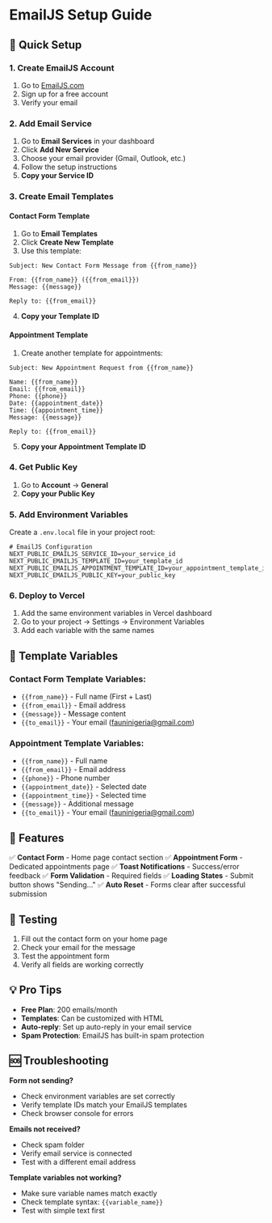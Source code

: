 # EmailJS Setup Guide

## 🚀 Quick Setup

### 1. Create EmailJS Account
1. Go to [EmailJS.com](https://www.emailjs.com/)
2. Sign up for a free account
3. Verify your email

### 2. Add Email Service
1. Go to **Email Services** in your dashboard
2. Click **Add New Service**
3. Choose your email provider (Gmail, Outlook, etc.)
4. Follow the setup instructions
5. **Copy your Service ID**

### 3. Create Email Templates

#### Contact Form Template
1. Go to **Email Templates**
2. Click **Create New Template**
3. Use this template:

```
Subject: New Contact Form Message from {{from_name}}

From: {{from_name}} ({{from_email}})
Message: {{message}}

Reply to: {{from_email}}
```

4. **Copy your Template ID**

#### Appointment Template
1. Create another template for appointments:

```
Subject: New Appointment Request from {{from_name}}

Name: {{from_name}}
Email: {{from_email}}
Phone: {{phone}}
Date: {{appointment_date}}
Time: {{appointment_time}}
Message: {{message}}

Reply to: {{from_email}}
```

5. **Copy your Appointment Template ID**

### 4. Get Public Key
1. Go to **Account** → **General**
2. **Copy your Public Key**

### 5. Add Environment Variables
Create a `.env.local` file in your project root:

```env
# EmailJS Configuration
NEXT_PUBLIC_EMAILJS_SERVICE_ID=your_service_id
NEXT_PUBLIC_EMAILJS_TEMPLATE_ID=your_template_id
NEXT_PUBLIC_EMAILJS_APPOINTMENT_TEMPLATE_ID=your_appointment_template_id
NEXT_PUBLIC_EMAILJS_PUBLIC_KEY=your_public_key
```

### 6. Deploy to Vercel
1. Add the same environment variables in Vercel dashboard
2. Go to your project → Settings → Environment Variables
3. Add each variable with the same names

## 📧 Template Variables

### Contact Form Template Variables:
- `{{from_name}}` - Full name (First + Last)
- `{{from_email}}` - Email address
- `{{message}}` - Message content
- `{{to_email}}` - Your email (fauninigeria@gmail.com)

### Appointment Template Variables:
- `{{from_name}}` - Full name
- `{{from_email}}` - Email address
- `{{phone}}` - Phone number
- `{{appointment_date}}` - Selected date
- `{{appointment_time}}` - Selected time
- `{{message}}` - Additional message
- `{{to_email}}` - Your email (fauninigeria@gmail.com)

## 🎯 Features

✅ **Contact Form** - Home page contact section
✅ **Appointment Form** - Dedicated appointments page
✅ **Toast Notifications** - Success/error feedback
✅ **Form Validation** - Required fields
✅ **Loading States** - Submit button shows "Sending..."
✅ **Auto Reset** - Forms clear after successful submission

## 🔧 Testing

1. Fill out the contact form on your home page
2. Check your email for the message
3. Test the appointment form
4. Verify all fields are working correctly

## 💡 Pro Tips

- **Free Plan**: 200 emails/month
- **Templates**: Can be customized with HTML
- **Auto-reply**: Set up auto-reply in your email service
- **Spam Protection**: EmailJS has built-in spam protection

## 🆘 Troubleshooting

**Form not sending?**
- Check environment variables are set correctly
- Verify template IDs match your EmailJS templates
- Check browser console for errors

**Emails not received?**
- Check spam folder
- Verify email service is connected
- Test with a different email address

**Template variables not working?**
- Make sure variable names match exactly
- Check template syntax: `{{variable_name}}`
- Test with simple text first
